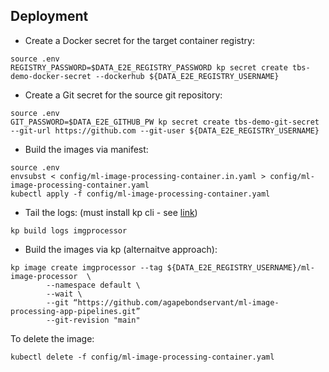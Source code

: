 ## Deployment
* Create a Docker secret for the target container registry:
```
source .env
REGISTRY_PASSWORD=$DATA_E2E_REGISTRY_PASSWORD kp secret create tbs-demo-docker-secret --dockerhub ${DATA_E2E_REGISTRY_USERNAME}
```

* Create a Git secret for the source git repository:
```
source .env
GIT_PASSWORD=$DATA_E2E_GITHUB_PW kp secret create tbs-demo-git-secret --git-url https://github.com --git-user ${DATA_E2E_REGISTRY_USERNAME}
```

* Build the images via manifest:
```
source .env
envsubst < config/ml-image-processing-container.in.yaml > config/ml-image-processing-container.yaml
kubectl apply -f config/ml-image-processing-container.yaml
```

* Tail the logs: (must install kp cli - see <a href="https://github.com/vmware-tanzu/kpack-cli/blob/v0.2.0/docs/kp.md">link</a>)
```
kp build logs imgprocessor
```

* Build the images via kp (alternaitve approach):
```
kp image create imgprocessor --tag ${DATA_E2E_REGISTRY_USERNAME}/ml-image-processor  \
        --namespace default \
        --wait \
        --git “https://github.com/agapebondservant/ml-image-processing-app-pipelines.git”
        --git-revision "main"
```

To delete the image:
```
kubectl delete -f config/ml-image-processing-container.yaml
```

